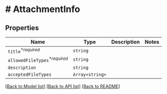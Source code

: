 # # AttachmentInfo



## Properties

Name | Type | Description | Notes
------------ | ------------- | ------------- | -------------
| `title`<sup>*_required_</sup> | ```string``` |   |  |
| `allowedFileTypes`<sup>*_required_</sup> | ```string``` |   |  |
| `description` | ```string``` |   |  |
| `acceptedFileTypes` | ```Array<string>``` |   |  |

[[Back to Model list]](../README.md#models) [[Back to API list]](../README.md#api-endpoints) [[Back to README]](../README.md)
